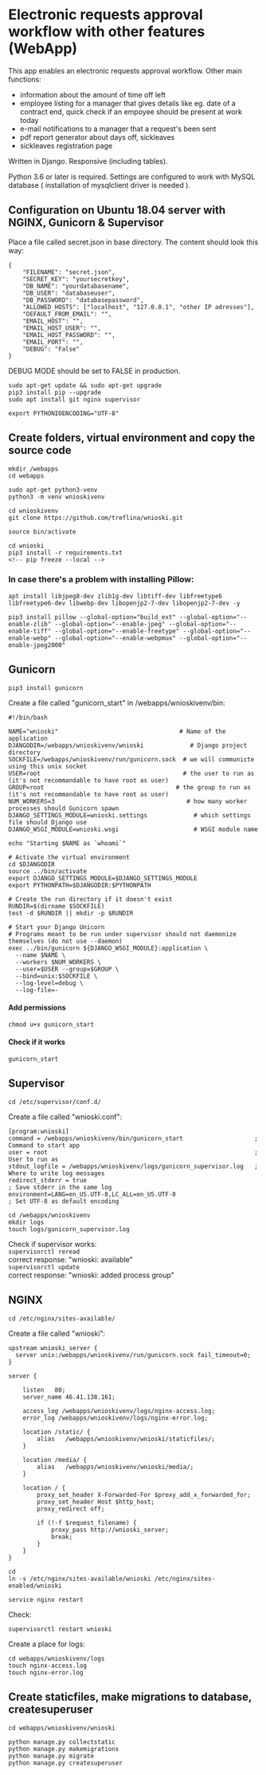 # Electronic requests approval workflow with other features (WebApp)

This app enables an electronic requests approval workflow. 
Other main functions:
- information about the amount of time off left 
- employee listing for a manager that gives details like eg. date of a contract end, quick check if an empoyee should be present at work today 
- e-mail notifications to a manager that a request's been sent
- pdf report generator about days off, sickleaves
- sickleaves registration page

Written in Django. Responsive (including tables).

Python 3.6 or later is required.
Settings are configured to work with MySQL database ( installation of mysqlclient driver is needed ).

## Configuration on Ubuntu 18.04 server with NGINX, Gunicorn & Supervisor

Place a file called secret.json in base directory. The content should look this way:
```
{
    "FILENAME": "secret.json",
    "SECRET_KEY": "yoursecretkey",
    "DB_NAME": "yourdatabasename",
    "DB_USER": "databaseuser",
    "DB_PASSWORD": "databasepassword",
    "ALLOWED_HOSTS": ["localhost", "127.0.0.1", "other IP adresses"],
    "DEFAULT_FROM_EMAIL": "",
    "EMAIL_HOST": "",
    "EMAIL_HOST_USER": "",
    "EMAIL_HOST_PASSWORD": "",
    "EMAIL_PORT": "", 
    "DEBUG": "False"
}
```
DEBUG MODE should be set to FALSE in production.

```
sudo apt-get update && sudo apt-get upgrade
pip3 install pip --upgrade
sudo apt install git nginx supervisor

export PYTHONIOENCODING="UTF-8" 
```

## Create folders, virtual environment and copy the source code

```
mkdir /webapps
cd webapps

sudo apt-get python3-venv
python3 -m venv wnioskivenv

cd wnioskivenv
git clone https://github.com/treflina/wnioski.git

source bin/activate

cd wnioski 
pip3 install -r requirements.txt
<!-- pip freeze --local -->
```

### In case there's a problem with installing Pillow:
```
apt install libjpeg8-dev zlib1g-dev libtiff-dev libfreetype6 libfreetype6-dev libwebp-dev libopenjp2-7-dev libopenjp2-7-dev -y

pip3 install pillow --global-option="build_ext" --global-option="--enable-zlib" --global-option="--enable-jpeg" --global-option="--enable-tiff" --global-option="--enable-freetype" --global-option="--enable-webp" --global-option="--enable-webpmux" --global-option="--enable-jpeg2000"
```
## Gunicorn 
```
pip3 install gunicorn
```

Create a file called "gunicorn_start" in /webapps/wnioskivenv/bin:

```
#!/bin/bash

NAME="wnioski"                                  # Name of the application
DJANGODIR=/webapps/wnioskivenv/wnioski             # Django project directory
SOCKFILE=/webapps/wnioskivenv/run/gunicorn.sock  # we will communicte using this unix socket
USER=root                                        # the user to run as (it's not recommandable to have root as user)
GROUP=root                                     # the group to run as (it's not recommandable to have root as user)
NUM_WORKERS=3                                     # how many worker processes should Gunicorn spawn
DJANGO_SETTINGS_MODULE=wnioski.settings             # which settings file should Django use
DJANGO_WSGI_MODULE=wnioski.wsgi                     # WSGI module name

echo "Starting $NAME as `whoami`"

# Activate the virtual environment
cd $DJANGODIR
source ../bin/activate
export DJANGO_SETTINGS_MODULE=$DJANGO_SETTINGS_MODULE
export PYTHONPATH=$DJANGODIR:$PYTHONPATH

# Create the run directory if it doesn't exist
RUNDIR=$(dirname $SOCKFILE)
test -d $RUNDIR || mkdir -p $RUNDIR

# Start your Django Unicorn
# Programs meant to be run under supervisor should not daemonize themselves (do not use --daemon)
exec ../bin/gunicorn ${DJANGO_WSGI_MODULE}:application \
  --name $NAME \
  --workers $NUM_WORKERS \
  --user=$USER --group=$GROUP \
  --bind=unix:$SOCKFILE \
  --log-level=debug \
  --log-file=-

```
#### Add permissions
```
chmod u+x gunicorn_start  
```
#### Check if it works
```
gunicorn_start  
```

## Supervisor

```
cd /etc/supervisor/conf.d/ 
```
Create a file called "wnioski.conf":
```
[program:wnioski]
command = /webapps/wnioskivenv/bin/gunicorn_start                    ; Command to start app
user = root                                                          ; User to run as
stdout_logfile = /webapps/wnioskivenv/logs/gunicorn_supervisor.log   ; Where to write log messages
redirect_stderr = true                                                ; Save stderr in the same log
environment=LANG=en_US.UTF-8,LC_ALL=en_US.UTF-8                       ; Set UTF-8 as default encoding
```
```
cd /webapps/wnioskivenv
mkdir logs
touch logs/gunicorn_supervisor.log
```
Check if supervisor works:  
```supervisorctl reread```  
correct response: "wnioski: available" \
```supervisorctl update``` \
correct response: "wnioski: added process group"

## NGINX
```
cd /etc/nginx/sites-available/
```
Create a file called "wnioski":

```
upstream wnioski_server {
  server unix:/webapps/wnioskivenv/run/gunicorn.sock fail_timeout=0;
}
 
server {
 
    listen   80;
    server_name 46.41.138.161;
 
    access_log /webapps/wnioskivenv/logs/nginx-access.log;
    error_log /webapps/wnioskivenv/logs/nginx-error.log;
 
    location /static/ {
        alias   /webapps/wnioskivenv/wnioski/staticfiles/;
    }
    
    location /media/ {
        alias   /webapps/wnioskivenv/wnioski/media/;
    }
 
    location / {
        proxy_set_header X-Forwarded-For $proxy_add_x_forwarded_for;
        proxy_set_header Host $http_host;
        proxy_redirect off;

        if (!-f $request_filename) {
            proxy_pass http://wnioski_server;
            break;
        }
    }
}

```
```
cd 
ln -s /etc/nginx/sites-available/wnioski /etc/nginx/sites-enabled/wnioski 
```
```
service nginx restart
```
Check:
```
supervisorctl restart wnioski 
```

Create a place for logs:
```
cd webapps/wnioskivenv/logs
touch nginx-access.log
touch nginx-error.log
```

## Create staticfiles, make migrations to database, createsuperuser 
```
cd webapps/wnioskivenv/wnioski
```
```
python manage.py collectstatic          
python manage.py makemigrations
python manage.py migrate
python manage.py createsuperuser
```

